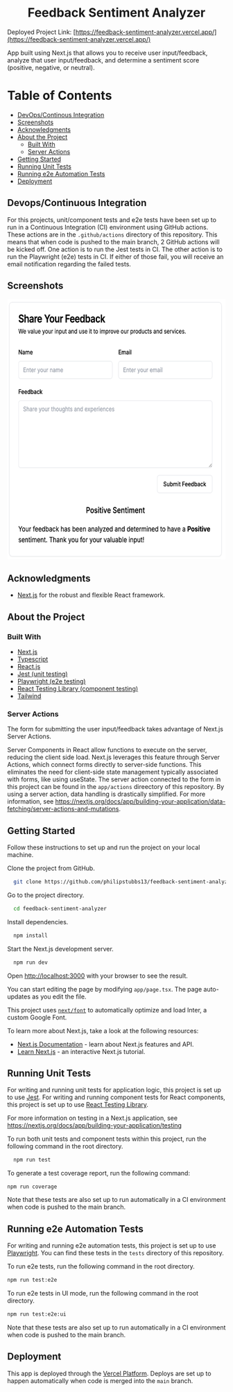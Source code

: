 <div align="center">
  <h1>Feedback Sentiment Analyzer</h1>
</div>

Deployed Project Link: [https://feedback-sentiment-analyzer.vercel.app/](https://feedback-sentiment-analyzer.vercel.app/)

App built using Next.js that allows you to receive user input/feedback, analyze that user input/feedback, and determine a sentiment score (positive, negative, or neutral).

# Table of Contents

- [DevOps/Continous Integration](#devops)
- [Screenshots](#screenshots)
- [Acknowledgments](#about-the-project)
- [About the Project](#about-the-project)
  - [Built With](#tech-stack)
  - [Server Actions](#server-actions)
- [Getting Started](#getting-started)
- [Running Unit Tests](#running-tests-locally)
- [Running e2e Automation Tests](#running-tests-e2e)
- [Deployment](#deployment)

## <a name="devops"></a>Devops/Continuous Integration

For this projects, unit/component tests and e2e tests have been set up to run in a Continuous Integration (CI) environment using GitHub actions. These actions are in the `.github/actions` directory of this repository. This means that when code is pushed to the main branch, 2 GitHub actions will be kicked off. One action is to run the Jest tests in CI. The other action is to run the Playwright (e2e) tests in CI. If either of those fail, you will receive an email notification regarding the failed tests.

## <a name="screenshots"></a>Screenshots

<img src="./screenshots/screenshot1.png" width="600px" height="600px"/>

## <a name="acknowledgments"></a>Acknowledgments

- [Next.js](https://nextjs.org/) for the robust and flexible React framework.

## <a name="about-the-project"></a>About the Project

### <a name="tech-stack"></a>Built With

  <ul>
      <li><a href="https://nextjs.org/"">Next.js</a></li>
    <li><a href="https://www.typescriptlang.org/">Typescript</a></li>
    <li><a href="https://react.dev/">React.js</a></li>
    <li><a href="https://jestjs.io/">Jest (unit testing)</a></li>
    <li><a href="https://playwright.dev/">Playwright (e2e testing)</a></li>
    <li><a href="https://testing-library.com/docs/react-testing-library/intro/">React Testing Library (component testing)</a></li>
    <li><a href="https://tailwindcss.com/">Tailwind</a></li>
  </ul>

### <a name="server-actions"></a>Server Actions

The form for submitting the user input/feedback takes advantage of Next.js Server Actions.

Server Components in React allow functions to execute on the server, reducing the client side load. Next.js leverages this feature through Server Actions, which connect forms directly to server-side functions. This eliminates the need for client-side state management typically associated with forms, like using useState. The server action connected to the form in this project can be found in the `app/actions` direectory of this repository. By using a server action, data handling is drastically simplified. For more information, see <https://nextjs.org/docs/app/building-your-application/data-fetching/server-actions-and-mutations>.

## <a name="getting-started"></a>Getting Started

Follow these instructions to set up and run the project on your local machine.

Clone the project from GitHub.

```bash
  git clone https://github.com/philipstubbs13/feedback-sentiment-analyzer
```

Go to the project directory.

```bash
  cd feedback-sentiment-analyzer
```

Install dependencies.

```bash
  npm install
```

Start the Next.js development server.

```bash
  npm run dev
```

Open [http://localhost:3000](http://localhost:3000) with your browser to see the result.

You can start editing the page by modifying `app/page.tsx`. The page auto-updates as you edit the file.

This project uses [`next/font`](https://nextjs.org/docs/basic-features/font-optimization) to automatically optimize and load Inter, a custom Google Font.

To learn more about Next.js, take a look at the following resources:

- [Next.js Documentation](https://nextjs.org/docs) - learn about Next.js features and API.
- [Learn Next.js](https://nextjs.org/learn) - an interactive Next.js tutorial.

## <a name="running-tests-locally"></a>Running Unit Tests

For writing and running unit tests for application logic, this project is set up to use [Jest](https://jestjs.io/). For writing and running component tests for React components, this project is set up to use [React Testing Library](https://testing-library.com/docs/react-testing-library/intro/).

For more information on testing in a Next.js application, see <https://nextjs.org/docs/app/building-your-application/testing>

To run both unit tests and component tests within this project, run the following command in the root directory.

```bash
  npm run test
```

To generate a test coverage report, run the following command:

```
npm run coverage
```

Note that these tests are also set up to run automatically in a CI environment when code is pushed to the main branch.

## <a name="running-tests-e2e"></a>Running e2e Automation Tests

For writing and running e2e automation tests, this project is set up to use [Playwright](https://playwright.dev/). You can find these tests in the `tests` directory of this repository.

To run e2e tests, run the following command in the root directory.

```bash
npm run test:e2e
```

To run e2e tests in UI mode, run the following command in the root directory.

```bash
npm run test:e2e:ui
```

Note that these tests are also set up to run automatically in a CI environment when code is pushed to the main branch.

## <a name="deployment"></a>Deployment

This app is deployed through the [Vercel Platform](https://vercel.com/new?utm_medium=default-template&filter=next.js&utm_source=create-next-app&utm_campaign=create-next-app-readme).
Deploys are set up to happen automatically when code is merged into the `main` branch.
